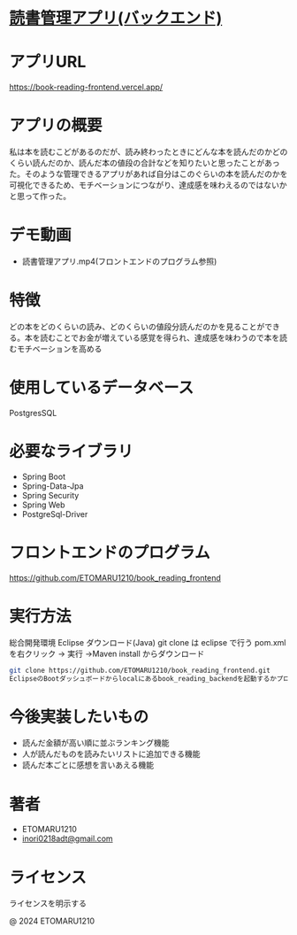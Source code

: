 # [読書管理アプリ(バックエンド)](https://github.com/ETOMARU1210/book_reading_backend.git)

# アプリURL
https://book-reading-frontend.vercel.app/

# アプリの概要
私は本を読むこどがあるのだが、読み終わったときにどんな本を読んだのかどのくらい読んだのか、読んだ本の値段の合計などを知りたいと思ったことがあった。そのような管理できるアプリがあれば自分はこのぐらいの本を読んだのかを可視化できるため、モチベーションにつながり、達成感を味わえるのではないかと思って作った。

# デモ動画

- 読書管理アプリ.mp4(フロントエンドのプログラム参照)

# 特徴

どの本をどのくらいの読み、どのくらいの値段分読んだのかを見ることができる。本を読むことでお金が増えている感覚を得られ、達成感を味わうので本を読むモチベーションを高める

# 使用しているデータベース
PostgresSQL

# 必要なライブラリ
* Spring Boot
* Spring-Data-Jpa
* Spring Security
* Spring Web
* PostgreSql-Driver

# フロントエンドのプログラム
https://github.com/ETOMARU1210/book_reading_frontend

# 実行方法

総合開発環境 Eclipse ダウンロード(Java)
git clone は eclipse で行う
pom.xml を右クリック → 実行 →Maven install からダウンロード

```bash
git clone https://github.com/ETOMARU1210/book_reading_frontend.git
EclipseのBootダッシュボードからlocalにあるbook_reading_backendを起動するかプロジェクトから実行
```

# 今後実装したいもの

- 読んだ金額が高い順に並ぶランキング機能
- 人が読んだものを読みたいリストに追加できる機能
-  読んだ本ごとに感想を言いあえる機能

# 著者

- ETOMARU1210
- inori0218adt@gmail.com

# ライセンス

ライセンスを明示する

@ 2024 ETOMARU1210
